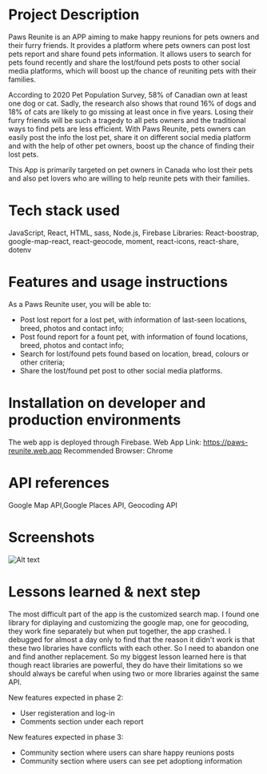 # Project Description

Paws Reunite is an APP aiming to make happy reunions for pets owners and their furry friends. It provides a platform where pets owners can post lost pets report and share found pets information. It allows users to search for pets found recently and share the lost/found pets posts to other social media platforms, which will boost up the chance of reuniting pets with their families.

According to 2020 Pet Population Survey, 58% of Canadian own at least one dog or cat. Sadly, the research also shows that round 16% of dogs and 18% of cats are likely to go missing at least once in five years. Losing their furry friends will be such a tragedy to all pets owners and the traditional ways to find pets are less efficient. With Paws Reunite, pets owners can easily post the info the lost pet, share it on different social media platform and with the help of other pet owners, boost up the chance of finding their lost pets.

This App is primarily targeted on pet owners in Canada who lost their pets and also pet lovers who are willing to help reunite pets with their families.

# Tech stack used

JavaScript, React, HTML, sass, Node.js, Firebase
Libraries: React-boostrap, google-map-react, react-geocode, moment, react-icons, react-share, dotenv

# Features and usage instructions

As a Paws Reunite user, you will be able to:

- Post lost report for a lost pet, with information of last-seen locations, breed, photos and contact info;
- Post found report for a fount pet, with information of found locations, breed, photos and contact info;
- Search for lost/found pets found based on location, bread, colours or other criteria;
- Share the lost/found pet post to other social media platforms.

# Installation on developer and production environments

The web app is deployed through Firebase.
Web App Link: https://paws-reunite.web.app
Recommended Browser: Chrome

# API references

Google Map API,Google Places API, Geocoding API

# Screenshots

![Alt text](./src/assets/image/HomePage-Screenshot.jpg?raw=true "Screenshot")

# Lessons learned & next step

The most difficult part of the app is the customized search map. I found one library for diplaying and customizing the google map, one for geocoding, they work fine separately but when put together, the app crashed. I debugged for almost a day only to find that the reason it didn't work is that these two libraries have conflicts with each other. So I need to abandon one and find another replacement. So my biggest lesson learned here is that though react libraries are powerful, they do have their limitations so we should always be careful when using two or more libraries against the same API.

New features expected in phase 2:

- User registeration and log-in
- Comments section under each report

New features expected in phase 3:

- Community section where users can share happy reunions posts
- Community section where users can see pet adoptiong information
